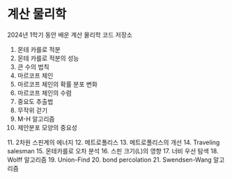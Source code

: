 # 계산 물리학

2024년 1학기 동안 배운 계산 물리학 코드 저장소

1. 몬테 카를로 적분
2. 몬테 카를로 적분의 성능
3. 큰 수의 법칙
4. 마르코프 체인
5. 마르코프 체인의 확률 분포 변화
6. 마르코프 체인의 수렴
7. 중요도 추출법
8. 무작위 걷기
9. M-H 알고리즘
10. 제안분포 모양의 중요성
</details>
11. 2차원 스핀계의 에너지
12. 메트로폴리스
13. 메트로폴리스의 개선
14. Traveling salesman
15. 몬테카를로 오차 분석
16. 스핀 크기(L)의 영향
17.  너비 우선 탐색
18.  Wolff 알고리즘
19.  Union-Find
20.  bond percolation
21.  Swendsen-Wang 알고리즘
